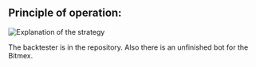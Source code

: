 ## Principle of operation:
![Explanation of the strategy](https://gitlab.com/vladqwelkj/fixing-over-the-sma-strategy_backtest/raw/master/explanation.png)

The backtester is in the repository. Also there is an unfinished bot for the Bitmex.

